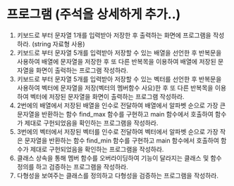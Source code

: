 # 프로그램 (주석을 상세하게 추가..)

1. 키보드로 부터 문자열 1개를 입력받아 저장한 후 출력하는 화면에 프로그램을 작성하라. (string 자료형 사용)
2. 키보드로 부터 문자열 5개를 입력받아 저장할 수 있는 배열을 선언한 후 반복문을 사용하여 배열에 문자열을 저장한 후 또 다른 반복목을 이용하여 배열에 저장된 문자열을 화면이 출럭하는 프로그램 작성하라.
3. 키보드로 부터 문자열 5개를 입력받아 저장할 수 있는 벡터를 선언한 후 반복문을 사용하여 벡터에 문자열을 저장(벡터의 멤버함수 사요)한 후 또 다른 반복목을 이용하여 벡터에 저장된 문자열을 화면이 출력하는 프로그램 작성하라.
4. 2번에의 배열에서 저장된 배열을 인수로 전달하여 배열에서 알파벳 순으로 가장 큰 문자열을 반환하는 함수 find_max 함수를 구현하고 main 함수에서 호출하여 함수가 제대로 구헌되었음을 확인하는 프로그램을 작성하라.
5. 3번에의 벡터에서 저장된 벡터를 인수로 전달하여 벡터에서 알파벳 순으로 가장 작은 문자열을 반환하는 함수 find_min 함수를 구현하고 main 함수에서 호출하여 함수가 제대로 구헌되었음을 확인하는 프로그램을 작성하라.
6. 클래스 상속을 통해 멤버 함수를 오버라이딩하여 기능이 달라지는 클래스 및 함수 정의를 하고 검증하는 프로그램을 작성하라.
7. 다형성을 보여주는 클래스를 정의하고 다형성을 검증하는 프로그램을 작성하라.
